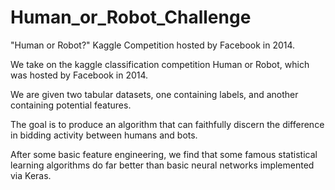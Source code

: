 # Human_or_Robot_Challenge
"Human or Robot?" Kaggle Competition hosted by Facebook in 2014.

We take on the kaggle classification competition Human or Robot, which was hosted by Facebook in 2014. 

We are given two tabular datasets, one containing labels, and another containing potential features. 

The goal is to produce an algorithm that can faithfully discern the difference in bidding activity between humans and bots.

After some basic feature engineering, we find that some famous statistical learning algorithms do far better than basic neural networks implemented via Keras.

